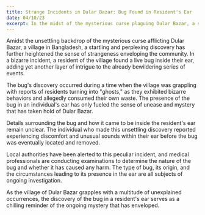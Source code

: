 ```yaml
---
title: Strange Incidents in Dular Bazar: Bug Found in Resident's Ear
date: 04/10/23
excerpt: In the midst of the mysterious curse plaguing Dular Bazar, a startling discovery has emerged – a bug found in a resident's ear, adding to the growing list of unusual occurrences in the village.
---
```


Amidst the unsettling backdrop of the mysterious curse afflicting Dular Bazar, a village in Bangladesh, a startling and perplexing discovery has further heightened the sense of strangeness enveloping the community. In a bizarre incident, a resident of the village found a live bug inside their ear, adding yet another layer of intrigue to the already bewildering series of events.

The bug's discovery occurred during a time when the village was grappling with reports of residents turning into "ghosts," as they exhibited bizarre behaviors and allegedly consumed their own waste. The presence of the bug in an individual's ear has only fueled the sense of unease and mystery that has taken hold of Dular Bazar.

Details surrounding the bug and how it came to be inside the resident's ear remain unclear. The individual who made this unsettling discovery reported experiencing discomfort and unusual sounds within their ear before the bug was eventually located and removed.

Local authorities have been alerted to this peculiar incident, and medical professionals are conducting examinations to determine the nature of the bug and whether it has caused any harm. The type of bug, its origin, and the circumstances leading to its presence in the ear are all subjects of ongoing investigation.

As the village of Dular Bazar grapples with a multitude of unexplained occurrences, the discovery of the bug in a resident's ear serves as a chilling reminder of the ongoing mystery that has enveloped.